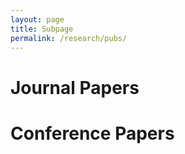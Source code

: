 ```yaml
---
layout: page
title: Subpage
permalink: /research/pubs/
---
```


# Journal Papers

# Conference Papers
